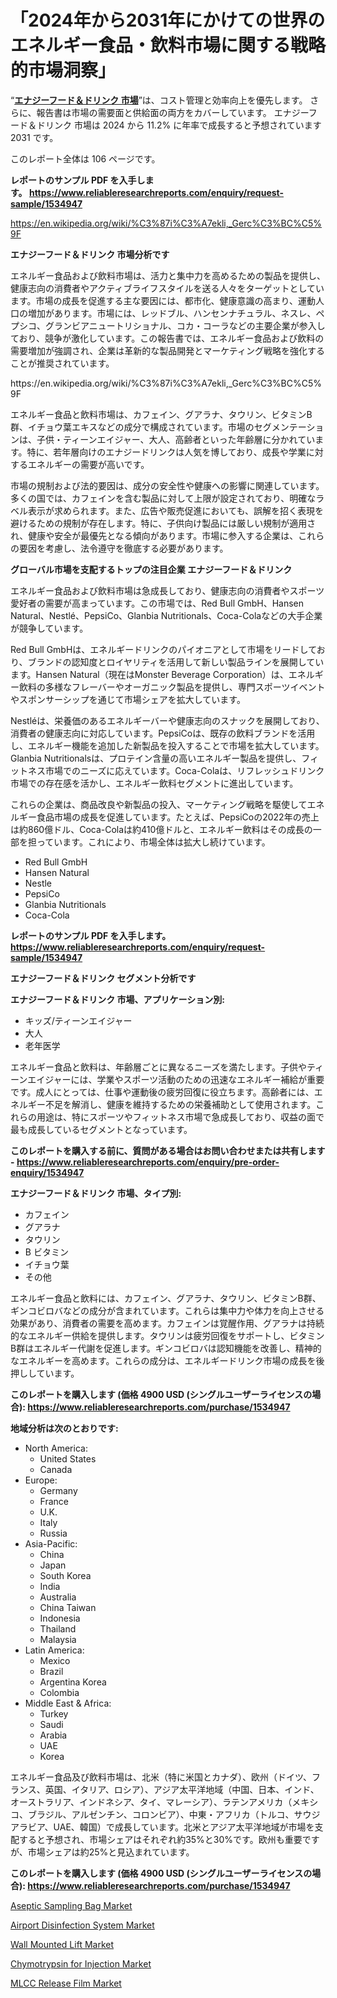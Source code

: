 <p><h1>「2024年から2031年にかけての世界のエネルギー食品・飲料市場に関する戦略的市場洞察」</h1></p><p>&ldquo;<strong><a href="https://www.reliableresearchreports.com/energy-food-and-drinks-r1534947?utm_campaign=110&utm_medium=9&utm_source=Github&utm_content=ia&utm_term=16102024&utm_id=energy-food-and-drinks">エナジーフード＆ドリンク 市場</a></strong>&rdquo;は、コスト管理と効率向上を優先します。 さらに、報告書は市場の需要面と供給面の両方をカバーしています。 エナジーフード＆ドリンク 市場は 2024 から 11.2% に年率で成長すると予想されています2031 です。</p>
<p>このレポート全体は 106 ページです。</p>
<p><strong>レポートのサンプル PDF を入手します。&nbsp;<a href="https://www.reliableresearchreports.com/enquiry/request-sample/1534947?utm_campaign=110&utm_medium=9&utm_source=Github&utm_content=ia&utm_term=16102024&utm_id=energy-food-and-drinks">https://www.reliableresearchreports.com/enquiry/request-sample/1534947</a></strong></p>
<p><a href="https://en.wikipedia.org/wiki/%C3%87i%C3%A7ekli,_Gerc%C3%BC%C5%9F?utm_campaign=110&utm_medium=9&utm_source=Github&utm_content=ia&utm_term=16102024&utm_id=energy-food-and-drinks">https://en.wikipedia.org/wiki/%C3%87i%C3%A7ekli,_Gerc%C3%BC%C5%9F</a></p>
<p><strong>エナジーフード＆ドリンク 市場分析です</strong></p>
<p><p>エネルギー食品および飲料市場は、活力と集中力を高めるための製品を提供し、健康志向の消費者やアクティブライフスタイルを送る人々をターゲットとしています。市場の成長を促進する主な要因には、都市化、健康意識の高まり、運動人口の増加があります。市場には、レッドブル、ハンセンナチュラル、ネスレ、ペプシコ、グランビアニュートリショナル、コカ・コーラなどの主要企業が参入しており、競争が激化しています。この報告書では、エネルギー食品および飲料の需要増加が強調され、企業は革新的な製品開発とマーケティング戦略を強化することが推奨されています。</p></p>
<p>https://en.wikipedia.org/wiki/%C3%87i%C3%A7ekli,_Gerc%C3%BC%C5%9F</p>
<p><p>エネルギー食品と飲料市場は、カフェイン、グアラナ、タウリン、ビタミンB群、イチョウ葉エキスなどの成分で構成されています。市場のセグメンテーションは、子供・ティーンエイジャー、大人、高齢者といった年齢層に分かれています。特に、若年層向けのエナジードリンクは人気を博しており、成長や学業に対するエネルギーの需要が高いです。</p><p>市場の規制および法的要因は、成分の安全性や健康への影響に関連しています。多くの国では、カフェインを含む製品に対して上限が設定されており、明確なラベル表示が求められます。また、広告や販売促進においても、誤解を招く表現を避けるための規制が存在します。特に、子供向け製品には厳しい規制が適用され、健康や安全が最優先となる傾向があります。市場に参入する企業は、これらの要因を考慮し、法令遵守を徹底する必要があります。</p></p>
<p><strong>グローバル市場を支配するトップの注目企業 エナジーフード＆ドリンク</strong></p>
<p><p>エネルギー食品および飲料市場は急成長しており、健康志向の消費者やスポーツ愛好者の需要が高まっています。この市場では、Red Bull GmbH、Hansen Natural、Nestlé、PepsiCo、Glanbia Nutritionals、Coca-Colaなどの大手企業が競争しています。</p><p>Red Bull GmbHは、エネルギードリンクのパイオニアとして市場をリードしており、ブランドの認知度とロイヤリティを活用して新しい製品ラインを展開しています。Hansen Natural（現在はMonster Beverage Corporation）は、エネルギー飲料の多様なフレーバーやオーガニック製品を提供し、専門スポーツイベントやスポンサーシップを通じて市場シェアを拡大しています。</p><p>Nestléは、栄養価のあるエネルギーバーや健康志向のスナックを展開しており、消費者の健康志向に対応しています。PepsiCoは、既存の飲料ブランドを活用し、エネルギー機能を追加した新製品を投入することで市場を拡大しています。Glanbia Nutritionalsは、プロテイン含量の高いエネルギー製品を提供し、フィットネス市場でのニーズに応えています。Coca-Colaは、リフレッシュドリンク市場での存在感を活かし、エネルギー飲料セグメントに進出しています。</p><p>これらの企業は、商品改良や新製品の投入、マーケティング戦略を駆使してエネルギー食品市場の成長を促進しています。たとえば、PepsiCoの2022年の売上は約860億ドル、Coca-Colaは約410億ドルと、エネルギー飲料はその成長の一部を担っています。これにより、市場全体は拡大し続けています。</p></p>
<p><ul><li>Red Bull GmbH</li><li>Hansen Natural</li><li>Nestle</li><li>PepsiCo</li><li>Glanbia Nutritionals</li><li>Coca-Cola</li></ul></p>
<p><strong>レポートのサンプル PDF を入手します。 <a href="https://www.reliableresearchreports.com/enquiry/request-sample/1534947?utm_campaign=110&utm_medium=9&utm_source=Github&utm_content=ia&utm_term=16102024&utm_id=energy-food-and-drinks">https://www.reliableresearchreports.com/enquiry/request-sample/1534947</a></strong></p>
<p><strong>エナジーフード＆ドリンク セグメント分析です</strong></p>
<p><strong>エナジーフード＆ドリンク 市場、アプリケーション別:</strong></p>
<p><ul><li>キッズ/ティーンエイジャー</li><li>大人</li><li>老年医学</li></ul></p>
<p><p>エネルギー食品と飲料は、年齢層ごとに異なるニーズを満たします。子供やティーンエイジャーには、学業やスポーツ活動のための迅速なエネルギー補給が重要です。成人にとっては、仕事や運動後の疲労回復に役立ちます。高齢者には、エネルギー不足を解消し、健康を維持するための栄養補助として使用されます。これらの用途は、特にスポーツやフィットネス市場で急成長しており、収益の面で最も成長しているセグメントとなっています。</p></p>
<p><strong>このレポートを購入する前に、質問がある場合はお問い合わせまたは共有します - <a href="https://www.reliableresearchreports.com/enquiry/pre-order-enquiry/1534947?utm_campaign=110&utm_medium=9&utm_source=Github&utm_content=ia&utm_term=16102024&utm_id=energy-food-and-drinks">https://www.reliableresearchreports.com/enquiry/pre-order-enquiry/1534947</a></strong></p>
<p><strong>エナジーフード＆ドリンク 市場、タイプ別:</strong></p>
<p><ul><li>カフェイン</li><li>グアラナ</li><li>タウリン</li><li>B ビタミン</li><li>イチョウ葉</li><li>その他</li></ul></p>
<p><p>エネルギー食品と飲料には、カフェイン、グアラナ、タウリン、ビタミンB群、ギンコビロバなどの成分が含まれています。これらは集中力や体力を向上させる効果があり、消費者の需要を高めます。カフェインは覚醒作用、グアラナは持続的なエネルギー供給を提供します。タウリンは疲労回復をサポートし、ビタミンB群はエネルギー代謝を促進します。ギンコビロバは認知機能を改善し、精神的なエネルギーを高めます。これらの成分は、エネルギードリンク市場の成長を後押ししています。</p></p>
<p><strong>このレポートを購入します (価格 4900 USD (シングルユーザーライセンスの場合): <a href="https://www.reliableresearchreports.com/purchase/1534947?utm_campaign=110&utm_medium=9&utm_source=Github&utm_content=ia&utm_term=16102024&utm_id=energy-food-and-drinks">https://www.reliableresearchreports.com/purchase/1534947</a></strong></p>
<p><strong>地域分析は次のとおりです:</strong></p>
<p><ul>
    <li>
        North America:
        <ul>
            <li>United States</li>
            <li>Canada</li>
        </ul>
    </li>
    <li>
        Europe:
        <ul>
            <li>Germany</li>
            <li>France</li>
            <li>U.K.</li>
            <li>Italy</li>
            <li>Russia</li>
        </ul>
    </li>
    <li>
        Asia-Pacific:
        <ul>
            <li>China</li>
            <li>Japan</li>
            <li>South Korea</li>
            <li>India</li>
            <li>Australia</li>
            <li>China Taiwan</li>
            <li>Indonesia</li>
            <li>Thailand</li>
            <li>Malaysia</li>
        </ul>
    </li>
    <li>
        Latin America:
        <ul>
            <li>Mexico</li>
            <li>Brazil</li>
            <li>Argentina Korea</li>
            <li>Colombia</li>
        </ul>
    </li>
    <li>
        Middle East & Africa:
        <ul>
            <li>Turkey</li>
            <li>Saudi</li>
            <li>Arabia</li>
            <li>UAE</li>
            <li>Korea</li>
        </ul>
    </li>
    </ul></p>
<p><p>エネルギー食品及び飲料市場は、北米（特に米国とカナダ）、欧州（ドイツ、フランス、英国、イタリア、ロシア）、アジア太平洋地域（中国、日本、インド、オーストラリア、インドネシア、タイ、マレーシア）、ラテンアメリカ（メキシコ、ブラジル、アルゼンチン、コロンビア）、中東・アフリカ（トルコ、サウジアラビア、UAE、韓国）で成長しています。北米とアジア太平洋地域が市場を支配すると予想され、市場シェアはそれぞれ約35%と30%です。欧州も重要ですが、市場シェアは約25%と見込まれています。</p></p>
<p><strong>このレポートを購入します (価格 4900 USD (シングルユーザーライセンスの場合): <a href="https://www.reliableresearchreports.com/purchase/1534947?utm_campaign=110&utm_medium=9&utm_source=Github&utm_content=ia&utm_term=16102024&utm_id=energy-food-and-drinks">https://www.reliableresearchreports.com/purchase/1534947</a></strong></p>
<p><p><a href="https://www.linkedin.com/pulse/opportunities-challenges-aseptic-sampling-bag-market-strategic-hhy4f?trk=public_post_embed_feed-article-content&utm_campaign=110&utm_medium=9&utm_source=Github&utm_content=ia&utm_term=16102024&utm_id=energy-food-and-drinks">Aseptic Sampling Bag Market</a></p><p><a href="https://github.com/Rekhakhatun65/Market-Research-Report-List-1/blob/main/airport-disinfection-system-market.md?utm_campaign=110&utm_medium=9&utm_source=Github&utm_content=ia&utm_term=16102024&utm_id=energy-food-and-drinks">Airport Disinfection System Market</a></p><p><a href="https://issuu.com/reportprime-2/docs/wall-mounted-lift-market-size-2030._35fb655a2fa6ac?utm_campaign=110&utm_medium=9&utm_source=Github&utm_content=ia&utm_term=16102024&utm_id=energy-food-and-drinks">Wall Mounted Lift Market</a></p><p><a href="https://github.com/HeatherFernandez476/Market-Research-Report-List-1/blob/main/chymotrypsin-for-injection-market.md?utm_campaign=110&utm_medium=9&utm_source=Github&utm_content=ia&utm_term=16102024&utm_id=energy-food-and-drinks">Chymotrypsin for Injection Market</a></p><p><a href="https://www.linkedin.com/pulse/mlcc-release-film-market-size-growth-industry-analysis-segmentation-qzftf?trk=public_post_embed_feed-article-content&utm_campaign=110&utm_medium=9&utm_source=Github&utm_content=ia&utm_term=16102024&utm_id=energy-food-and-drinks">MLCC Release Film Market</a></p></p>
